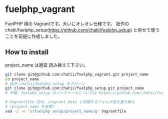 fuelphp_vagrant
===============

FuelPHP 用の Vagrantです。大いにオレオレ仕様です。
拙作の chatii/fuelphp_setup(https://github.com/chatii/fuelphp_setup) と併せて使うことを前提に作成しました。

## How to install

project_name は適宜 読み替えて下さい。

```bash
git clone git@github.com:chatii/fuelphp_vagrant.git project_name
cd project_name
# 拙作 chatii/fuelphp_setup をクローン
git clone git@github.com:chatii/fuelphp_setup.git project_name
# 中略、fuelphp_setup のインストールについては https://github.com/chatii/fuelphp_setup

# Vagrantfile 内の、/vagrant_data と同期するフォルダ名を書き換え
# (project_name を変更) 
sed -i -e 's/fuelphp_setup/project_name/g' Vagrantfile 
```